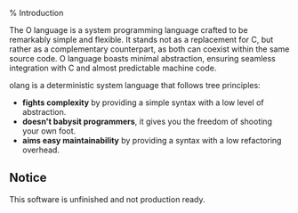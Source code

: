 % Introduction

The O language is a system programming language crafted to be remarkably simple
and flexible. It stands not as a replacement for C, but rather as a
complementary counterpart, as both can coexist within the same source code. O
language boasts minimal abstraction, ensuring seamless integration with C and
almost predictable machine code.

olang is a deterministic system language that follows tree principles:

- **fights complexity** by providing a simple syntax with a low level of
  abstraction.
- **doesn't babysit programmers**, it gives you the freedom of shooting your
  own foot.
- **aims easy maintainability** by providing a syntax with a low refactoring
  overhead.

## Notice

This software is unfinished and not production ready.
